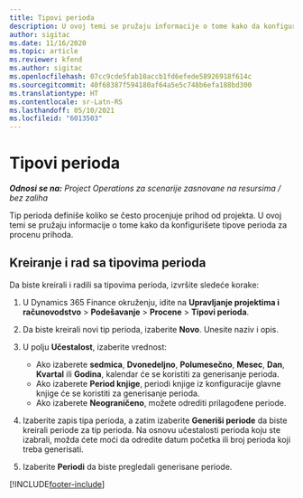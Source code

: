 ```yaml
---
title: Tipovi perioda
description: U ovoj temi se pružaju informacije o tome kako da konfigurišete tipove perioda za procenu prihoda.
author: sigitac
ms.date: 11/16/2020
ms.topic: article
ms.reviewer: kfend
ms.author: sigitac
ms.openlocfilehash: 07cc9cde5fab10accb1fd6efede58926918f614c
ms.sourcegitcommit: 40f68387f594180af64a5e5c748b6efa188bd300
ms.translationtype: HT
ms.contentlocale: sr-Latn-RS
ms.lasthandoff: 05/10/2021
ms.locfileid: "6013503"
---
```

# <a name="period-types"></a>Tipovi perioda

_**Odnosi se na:** Project Operations za scenarije zasnovane na resursima / bez zaliha_

Tip perioda definiše koliko se često procenjuje prihod od projekta. U ovoj temi se pružaju informacije o tome kako da konfigurišete tipove perioda za procenu prihoda. 

## <a name="create-and-work-with-period-types"></a>Kreiranje i rad sa tipovima perioda
Da biste kreirali i radili sa tipovima perioda, izvršite sledeće korake:

1. U Dynamics 365 Finance okruženju, idite na **Upravljanje projektima i računovodstvo** > **Podešavanje** > **Procene** > **Tipovi perioda**.
2. Da biste kreirali novi tip perioda, izaberite **Novo**. Unesite naziv i opis.
3. U polju **Učestalost**, izaberite vrednost:

    - Ako izaberete **sedmica**, **Dvonedeljno**, **Polumesečno**, **Mesec**, **Dan**, **Kvartal** ili **Godina**, kalendar će se koristiti za generisanje perioda. 
    - Ako izaberete **Period knjige**, periodi knjige iz konfiguracije glavne knjige će se koristiti za generisanje perioda.
    - Ako izaberete **Neograničeno**, možete odrediti prilagođene periode.
4. Izaberite zapis tipa perioda, a zatim izaberite **Generiši periode** da biste kreirali periode za tip perioda. Na osnovu učestalosti perioda koju ste izabrali, možda ćete moći da odredite datum početka ili broj perioda koji treba generisati.
5. Izaberite **Periodi** da biste pregledali generisane periode.



[!INCLUDE[footer-include](../includes/footer-banner.md)]